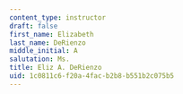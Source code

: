 ```yaml
---
content_type: instructor
draft: false
first_name: Elizabeth
last_name: DeRienzo
middle_initial: A
salutation: Ms.
title: Eliz A. DeRienzo
uid: 1c0811c6-f20a-4fac-b2b8-b551b2c075b5
---
```


